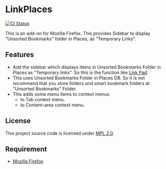 LinkPlaces
==========

[![CI Status](https://github.com/tetsuharuohzeki/linkplaces/workflows/CI/badge.svg?branch=master)](https://github.com/tetsuharuohzeki/linkplaces/actions)

This is an add-on for Mozilla Firefox. This provides Sidebar to display "Unsorted Bookmarks" folder in Places, as "Temporary Links".

Features
--------

* Add the sidebar which displays items in Unsorted Bookmarks Folder in Places as "Temporary links". So this is the function like [Link Pad](https://addons.mozilla.org/firefox/addon/link-pad/ "Link Pad :: Add-ons for Firefox").
* This uses Unsorted Bookmarks Folder in Places DB. So it is not recommend that you store folders and smart bookmark folders at "Unsorted Bookmarks" Folder.
* This adds some menu items to context menus.
  * to Tab context menu.
  * to Content-area context menu.

License
-------

This project source code is licensed under [MPL 2.0](https://mozilla.org/MPL/2.0/ "Mozilla Public License, version 2.0").

Requirement
-----------

 * [Mozilla Firefox](https://www.mozilla.com/firefox/)
